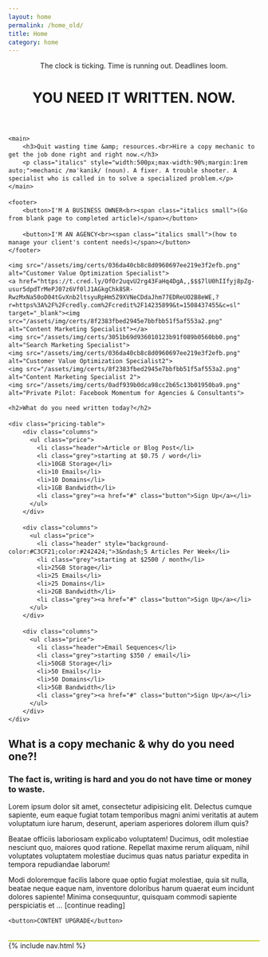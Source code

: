```yaml
---
layout: home
permalink: /home_old/
title: Home
category: home
---
```


<div class="tease">
	<header>
		<p class="prehead">The clock is ticking. Time is running out. Deadlines loom.</p>
		<h1>YOU NEED IT WRITTEN. NOW.</h1>
	</header>

	<main>
		<h3>Quit wasting time &amp; resources.<br>Hire a copy mechanic to get the job done right and right now.</h3>
		<p class="italics" style="width:500px;max-width:90%;margin:1rem auto;">mechanic /məˈkanik/ (noun). A fixer. A trouble shooter. A specialist who is called in to solve a specialized problem.</p>
	</main>

	<footer>
		<button>I'M A BUSINESS OWNER<br><span class="italics small">(Go from blank page to completed article)</span></button>

		<button>I'M AN AGENCY<br><span class="italics small">(how to manage your client's content needs)</span></button>
	</footer>
	
</div>

<div class="proof">

	<img src="/assets/img/certs/036da40cb8c8d0960697ee219e3f2efb.png" alt="Customer Value Optimization Specialist">
	<a href="https://t.cred.ly/OfOr2uqvU2rg43FaHq4DgA,,$$$7lU0hIIfyj8pZg-usur5dpdTrMePJ07z6Vf0lJ1AGkgChk8SR-RwzMxNa50oD04tGvXnb2ltsyuRpHm5Z9XVNeCDdaJhm77EDReUO2B8eWE,?r=https%3A%2F%2Fcredly.com%2Fcredit%2F14235899&t=1508437455&c=sl" target="_blank"><img src="/assets/img/certs/8f2383fbed2945e7bbfbb51f5af553a2.png" alt="Content Marketing Specialist"></a>
	<img src="/assets/img/certs/3051b69d936010123b91f089b0560bb0.png" alt="Search Marketing Specialist">
	<img src="/assets/img/certs/036da40cb8c8d0960697ee219e3f2efb.png" alt="Customer Value Optimization Specialist2">
	<img src="/assets/img/certs/8f2383fbed2945e7bbfbb51f5af553a2.png" alt="Content Marketing Specialist 2">
	<img src="/assets/img/certs/0adf939b0dca98cc2b65c13b01950ba9.png" alt="Private Pilot: Facebook Momentum for Agencies & Consultants">
	
</div>

<div class="offers">

	<h2>What do you need written today?</h2>

	<div class="pricing-table">
		<div class="columns">
		  <ul class="price">
		    <li class="header">Article or Blog Post</li>
		    <li class="grey">starting at $0.75 / word</li>
		    <li>10GB Storage</li>
		    <li>10 Emails</li>
		    <li>10 Domains</li>
		    <li>1GB Bandwidth</li>
		    <li class="grey"><a href="#" class="button">Sign Up</a></li>
		  </ul>
		</div>

		<div class="columns">
		  <ul class="price">
		    <li class="header" style="background-color:#C3CF21;color:#242424;">3&ndash;5 Articles Per Week</li>
		    <li class="grey">starting at $2500 / month</li>
		    <li>25GB Storage</li>
		    <li>25 Emails</li>
		    <li>25 Domains</li>
		    <li>2GB Bandwidth</li>
		    <li class="grey"><a href="#" class="button">Sign Up</a></li>
		  </ul>
		</div>

		<div class="columns">
		  <ul class="price">
		    <li class="header">Email Sequences</li>
		    <li class="grey">starting $350 / email</li>
		    <li>50GB Storage</li>
		    <li>50 Emails</li>
		    <li>50 Domains</li>
		    <li>5GB Bandwidth</li>
		    <li class="grey"><a href="#" class="button">Sign Up</a></li>
		  </ul>
		</div>
	</div>

</div> <!-- end div.offers -->

<div class="cf"></div>

<div class="pilot">
	<h2>What is a copy mechanic &amp; why do you need one?!</h2>
	<h3>The fact is, writing is hard and you do not have time or money to waste.</h3>
	<p>Lorem ipsum dolor sit amet, consectetur adipisicing elit. Delectus cumque sapiente, eum eaque fugiat totam temporibus magni animi veritatis at autem voluptatum iure harum, deserunt, aperiam asperiores dolorem illum quis?</p>
	<p>Beatae officiis laboriosam explicabo voluptatem! Ducimus, odit molestiae nesciunt quo, maiores quod ratione. Repellat maxime rerum aliquam, nihil voluptates voluptatem molestiae ducimus quas natus pariatur expedita in tempora repudiandae laborum!</p>
	<p>Modi doloremque facilis labore quae optio fugiat molestiae, quia sit nulla, beatae neque eaque nam, inventore doloribus harum quaerat eum incidunt dolores sapiente! Minima consequuntur, quisquam commodi sapiente perspiciatis et &hellip; <span class="small underline">[continue reading]</span></p>

	<button>CONTENT UPGRADE</button>
</div>

<div style="margin-top: 2rem;border-top:2px solid #C3CF21;">
	{% include nav.html %}
</div>











